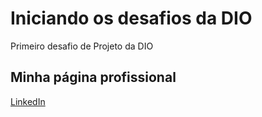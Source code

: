 # Iniciando os desafios da DIO
Primeiro desafio de Projeto da DIO

## Minha página profissional

[LinkedIn](https://www.linkedin.com/in/giovani-iervolino-bovenzo-5141b5128/)
